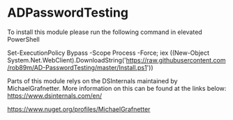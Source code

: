 # ADPasswordTesting
To install this module please run the following command in elevated PowerShell

Set-ExecutionPolicy Bypass -Scope Process -Force; iex ((New-Object System.Net.WebClient).DownloadString('https://raw.githubusercontent.com/rob89m/AD-PasswordTesting/master/Install.ps1'))

Parts of this module relys on the DSInternals maintained by MichaelGrafnetter.
More information on this can be found at the links below:
  https://www.dsinternals.com/en/
  
  https://www.nuget.org/profiles/MichaelGrafnetter
